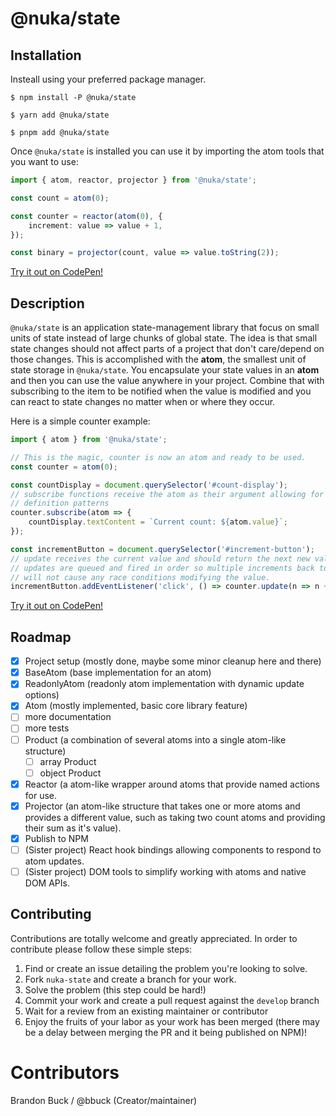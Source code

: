 # @nuka/state

## Installation

Insteall using your preferred package manager.

```
$ npm install -P @nuka/state
```

```
$ yarn add @nuka/state
```

```
$ pnpm add @nuka/state
```

Once `@nuka/state` is installed you can use it by importing the atom tools that
you want to use:

```typescript
import { atom, reactor, projector } from '@nuka/state';

const count = atom(0);

const counter = reactor(atom(0), {
	increment: value => value + 1,
});

const binary = projector(count, value => value.toString(2));
```

[Try it out on CodePen!](https://codepen.io/bbuck/pen/BaWzzMv)

## Description

`@nuka/state` is an application state-management library that focus on small
units of state instead of large chunks of global state. The idea is that small
state changes should not affect parts of a project that don't care/depend on
those changes. This is accomplished with the **atom**, the smallest unit of state
storage in `@nuka/state`. You encapsulate your state values in an **atom** and then
you can use the value anywhere in your project. Combine that with subscribing
to the item to be notified when the value is modified and you can react to
state changes no matter when or where they occur.

Here is a simple counter example:

```javascript
import { atom } from '@nuka/state';

// This is the magic, counter is now an atom and ready to be used.
const counter = atom(0);

const countDisplay = document.querySelector('#count-display');
// subscribe functions receive the atom as their argument allowing for flexible
// definition patterns
counter.subscribe(atom => {
	countDisplay.textContent = `Current count: ${atom.value}`;
});

const incrementButton = document.querySelector('#increment-button');
// update receives the current value and should return the next new value,
// updates are queued and fired in order so multiple increments back to back
// will not cause any race conditions modifying the value.
incrementButton.addEventListener('click', () => counter.update(n => n + 1));
```

[Try it out on CodePen!](https://codepen.io/bbuck/pen/yLgwBGL?editors=0010)

## Roadmap

- [x] Project setup (mostly done, maybe some minor cleanup here and there)
- [x] BaseAtom (base implementation for an atom)
- [x] ReadonlyAtom (readonly atom implementation with dynamic update options)
- [x] Atom (mostly implemented, basic core library feature)
- [ ] more documentation
- [ ] more tests
- [ ] Product (a combination of several atoms into a single atom-like structure)
  - [ ] array Product
  - [ ] object Product
- [x] Reactor (a atom-like wrapper around atoms that provide named actions for
      use.
- [x] Projector (an atom-like structure that takes one or more atoms and provides
      a different value, such as taking two count atoms and providing their
      sum as it's value).
- [x] Publish to NPM
- [ ] (Sister project) React hook bindings allowing components to respond to
      atom updates.
- [ ] (Sister project) DOM tools to simplify working with atoms and native DOM
      APIs.

## Contributing

Contributions are totally welcome and greatly appreciated. In order to contribute
please follow these simple steps:

1. Find or create an issue detailing the problem you're looking to solve.
1. Fork `nuka-state` and create a branch for your work.
1. Solve the problem (this step could be hard!)
1. Commit your work and create a pull request against the `develop` branch
1. Wait for a review from an existing maintainer or contributor
1. Enjoy the fruits of your labor as your work has been merged (there may be a
   delay between merging the PR and it being published on NPM)!

# Contributors

Brandon Buck / @bbuck (Creator/maintainer)
